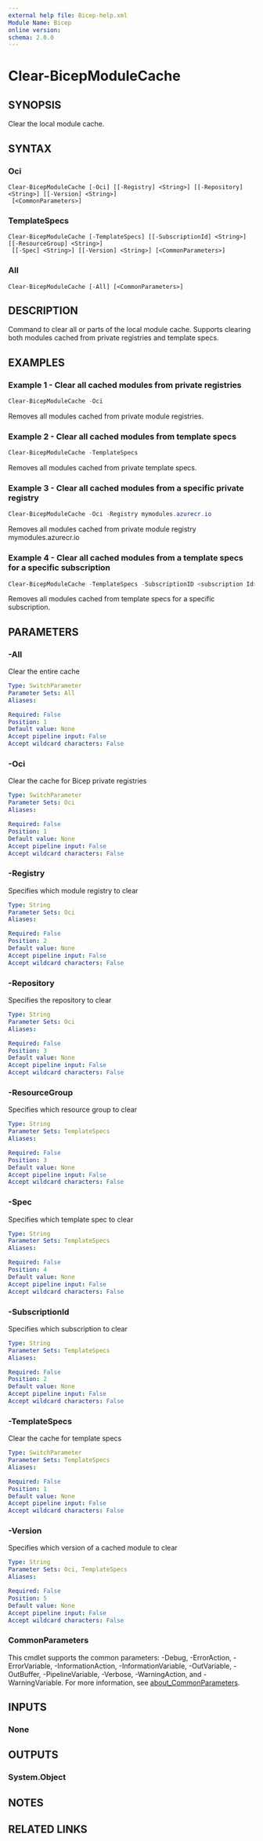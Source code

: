 ```yaml
---
external help file: Bicep-help.xml
Module Name: Bicep
online version:
schema: 2.0.0
---
```


# Clear-BicepModuleCache

## SYNOPSIS
Clear the local module cache.

## SYNTAX

### Oci
```
Clear-BicepModuleCache [-Oci] [[-Registry] <String>] [[-Repository] <String>] [[-Version] <String>]
 [<CommonParameters>]
```

### TemplateSpecs
```
Clear-BicepModuleCache [-TemplateSpecs] [[-SubscriptionId] <String>] [[-ResourceGroup] <String>]
 [[-Spec] <String>] [[-Version] <String>] [<CommonParameters>]
```

### All
```
Clear-BicepModuleCache [-All] [<CommonParameters>]
```

## DESCRIPTION
Command to clear all or parts of the local module cache. Supports clearing both modules cached from private registries and template specs.

## EXAMPLES

### Example 1 - Clear all cached modules from private registries
```powershell
Clear-BicepModuleCache -Oci
```

Removes all modules cached from private module registries.


### Example 2 - Clear all cached modules from template specs
```powershell
Clear-BicepModuleCache -TemplateSpecs
```

Removes all modules cached from private template specs.

### Example 3 - Clear all cached modules from a specific private registry
```powershell
Clear-BicepModuleCache -Oci -Registry mymodules.azurecr.io
```

Removes all modules cached from private module registry mymodules.azurecr.io

### Example 4 - Clear all cached modules from a template specs for a specific subscription
```powershell
Clear-BicepModuleCache -TemplateSpecs -SubscriptionID <subscription Id>
```

Removes all modules cached from template specs for a specific subscription.



## PARAMETERS

### -All
Clear the entire cache

```yaml
Type: SwitchParameter
Parameter Sets: All
Aliases:

Required: False
Position: 1
Default value: None
Accept pipeline input: False
Accept wildcard characters: False
```

### -Oci
Clear the cache for Bicep private registries

```yaml
Type: SwitchParameter
Parameter Sets: Oci
Aliases:

Required: False
Position: 1
Default value: None
Accept pipeline input: False
Accept wildcard characters: False
```

### -Registry
Specifies which module registry to clear

```yaml
Type: String
Parameter Sets: Oci
Aliases:

Required: False
Position: 2
Default value: None
Accept pipeline input: False
Accept wildcard characters: False
```

### -Repository
Specifies the repository to clear

```yaml
Type: String
Parameter Sets: Oci
Aliases:

Required: False
Position: 3
Default value: None
Accept pipeline input: False
Accept wildcard characters: False
```

### -ResourceGroup
Specifies which resource group to clear

```yaml
Type: String
Parameter Sets: TemplateSpecs
Aliases:

Required: False
Position: 3
Default value: None
Accept pipeline input: False
Accept wildcard characters: False
```

### -Spec
Specifies which template spec to clear

```yaml
Type: String
Parameter Sets: TemplateSpecs
Aliases:

Required: False
Position: 4
Default value: None
Accept pipeline input: False
Accept wildcard characters: False
```

### -SubscriptionId
Specifies which subscription to clear

```yaml
Type: String
Parameter Sets: TemplateSpecs
Aliases:

Required: False
Position: 2
Default value: None
Accept pipeline input: False
Accept wildcard characters: False
```

### -TemplateSpecs
Clear the cache for template specs

```yaml
Type: SwitchParameter
Parameter Sets: TemplateSpecs
Aliases:

Required: False
Position: 1
Default value: None
Accept pipeline input: False
Accept wildcard characters: False
```

### -Version
Specifies which version of a cached module to clear

```yaml
Type: String
Parameter Sets: Oci, TemplateSpecs
Aliases:

Required: False
Position: 5
Default value: None
Accept pipeline input: False
Accept wildcard characters: False
```

### CommonParameters
This cmdlet supports the common parameters: -Debug, -ErrorAction, -ErrorVariable, -InformationAction, -InformationVariable, -OutVariable, -OutBuffer, -PipelineVariable, -Verbose, -WarningAction, and -WarningVariable. For more information, see [about_CommonParameters](http://go.microsoft.com/fwlink/?LinkID=113216).

## INPUTS

### None

## OUTPUTS

### System.Object
## NOTES

## RELATED LINKS
